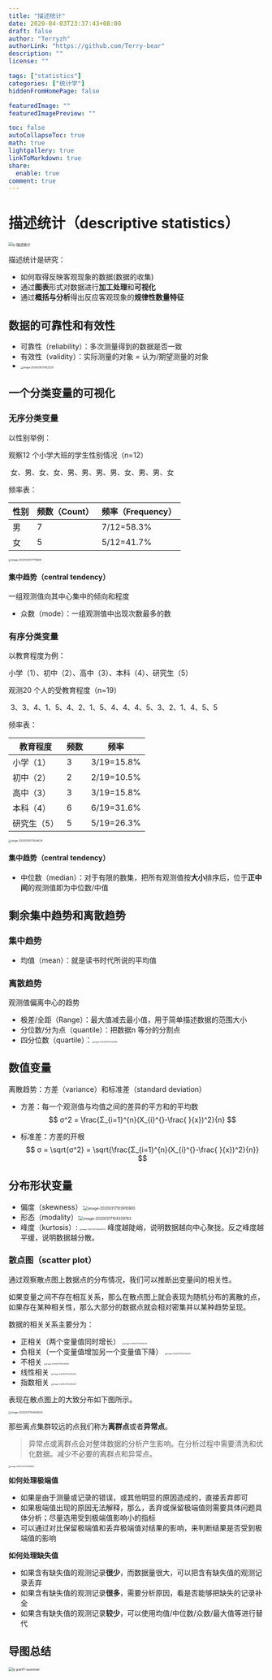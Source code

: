 ```yaml
---
title: "描述统计"
date: 2020-04-03T23:37:43+08:00
draft: false
author: "Terryzh"
authorLink: "https://github.com/Terry-bear"
description: ""
license: ""

tags: ["statistics"]
categories: ["统计学"]
hiddenFromHomePage: false

featuredImage: ""
featuredImagePreview: ""

toc: false
autoCollapseToc: true
math: true
lightgallery: true
linkToMarkdown: true
share:
  enable: true
comment: true
---
```

# 描述统计（descriptive statistics）

<img src="http://img.elixir-zh.cn/uPic/tj-描述统计.png" alt="tj-描述统计" style="zoom:50%;" />

描述统计是研究：

- 如何取得反映客观现象的数据(数据的收集)
- 通过**图表**形式对数据进行**加工处理**和**可视化**
- 通过**概括与分析**得出反应客观现象的**规律性数量特征**

## 数据的可靠性和有效性

- 可靠性（reliability）：多次测量得到的数据是否一致
- 有效性（validity）：实际测量的对象 = 认为/期望测量的对象
- <img src="http://img.elixir-zh.cn/uPic/image-20200316170621251.png" alt="image-20200316170621251" style="zoom: 33%;" />

## 一个分类变量的可视化

### 无序分类变量

以性别举例：

观察12 个小学大班的学生性别情况（n=12）

​	女、男、女、女、男、男、男、男、女、男、男、女

频率表：

| 性别 | 频数（Count） | 频率（Frequency） |
| ---- | ------------- | ----------------- |
| 男   | 7             | 7/12=58.3%        |
| 女   | 5             | 5/12=41.7%        |

<img src="http://img.elixir-zh.cn/uPic/image-20200316171719684.png" alt="image-20200316171719684" style="zoom: 33%;" />

#### 集中趋势（central tendency）

一组观测值向其中心集中的倾向和程度

- 众数（mode）：一组观测值中出现次数最多的数

### 有序分类变量

以教育程度为例：

小学（1）、初中（2）、高中（3）、本科（4）、研究生（5）

观测20 个人的受教育程度（n=19）

​	3、3、4、1、5、4、2、1、5、4、4、4、5、3、2、1、4、5、5

频率表：

| 教育程度    | 频数 | 频率       |
| ----------- | ---- | ---------- |
| 小学（1）   | 3    | 3/19=15.8% |
| 初中（2）   | 2    | 2/19=10.5% |
| 高中（3）   | 3    | 3/19=15.8% |
| 本科（4）   | 6    | 6/19=31.6% |
| 研究生（5） | 5    | 5/19=26.3% |

<img src="http://img.elixir-zh.cn/uPic/image-20200316173634634.png" alt="image-20200316173634634" style="zoom:33%;" />

#### 集中趋势（central tendency）

- 中位数（median）：对于有限的数集，把所有观测值按**大小**排序后，位于**正中间**的观测值即为中位数/中值

## 剩余集中趋势和离散趋势

### 集中趋势

- 均值（mean）：就是读书时代所说的平均值

### 离散趋势

观测值偏离中心的趋势

- 极差/全距（Range）：最大值减去最小值，用于简单描述数据的范围大小
- 分位数/分为点（quantile）：把数据n 等分的分割点
- 四分位数（quartile）：<img src="http://img.elixir-zh.cn/uPic/image-20200317101533766.png" alt="image-20200317101533766" style="zoom: 25%;" />

## 数值变量

离散趋势：方差（variance）和标准差（standard deviation）

- 方差：每一个观测值与均值之间的差异的平方和的平均数
  $$
  σ^2 = \frac{Σ_{i=1}^{n}(X_{i}^{}-\frac{ }{x})^2}{n}
  $$
  

- 标准差：方差的开根
  $$
  σ = \sqrt{σ^2} = \sqrt{\frac{Σ_{i=1}^{n}(X_{i}^{}-\frac{ }{x})^2}{n}}
  $$
  

## 分布形状变量

- 偏度（skewness）:<img src="http://img.elixir-zh.cn/uPic/image-20200317103910900.png" alt="image-20200317103910900" style="zoom:50%;" />
- 形态（modality）:<img src="http://img.elixir-zh.cn/uPic/image-20200317104339763.png" alt="image-20200317104339763" style="zoom:50%;" />
- 峰度（kurtosis）:
  <img src="http://img.elixir-zh.cn/uPic/image-20200317104444772.png" alt="image-20200317104444772" style="zoom: 25%;" />
  峰度越陡峭，说明数据越向中心聚拢。反之峰度越平缓，说明数据越分散。

### 散点图（scatter plot）

通过观察散点图上数据点的分布情况，我们可以推断出变量间的相关性。

如果变量之间不存在相互关系，那么在散点图上就会表现为随机分布的离散的点，如果存在某种相关性，那么大部分的数据点就会相对密集并以某种趋势呈现。

数据的相关关系主要分为：

- 正相关（两个变量值同时增长）
  <img src="http://img.elixir-zh.cn/uPic/image-20200317105114330.png" alt="image-20200317105114330" style="zoom:25%;" />
- 负相关（一个变量值增加另一个变量值下降）
  <img src="http://img.elixir-zh.cn/uPic/image-20200317105042306.png" alt="image-20200317105042306" style="zoom:25%;" />
- 不相关
  <img src="http://img.elixir-zh.cn/uPic/image-20200317105055315.png" alt="image-20200317105055315" style="zoom:25%;" />
- 线性相关
  <img src="http://img.elixir-zh.cn/uPic/image-20200317105114330.png" alt="image-20200317105114330" style="zoom:25%;" />
- 指数相关
  <img src="http://img.elixir-zh.cn/uPic/image-20200317105135491.png" alt="image-20200317105135491" style="zoom:25%;" />

表现在散点图上的大致分布如下图所示。

<img src="http://img.elixir-zh.cn/uPic/image-20200317104829643.png" alt="image-20200317104829643" style="zoom: 33%;" />

那些离点集群较远的点我们称为**离群点**或者**异常点**。

> 异常点或离群点会对整体数据的分析产生影响。在分析过程中需要清洗和优化数据。减少不必要的离群点和异常点。

<img src="http://img.elixir-zh.cn/uPic/image-20200317105328852.png" alt="image-20200317105328852" style="zoom:25%;" />

**如何处理极端值**

- 如果是由于测量或记录的错误，或其他明显的原因造成的，直接丢弃即可
- 如果极端值出现的原因无法解释，那么，丢弃或保留极端值则需要具体问题具体分析；尽量选用受到极端值影响小的指标
- 可以通过对比保留极端值和丢弃极端值对结果的影响，来判断结果是否受到极端值的影响

**如何处理缺失值**

- 如果含有缺失值的观测记录**很少**，而数据量很大，可以把含有缺失值的观测记录丢弃
- 如果含有缺失值的观测记录**很多**，需要分析原因，看是否能够把缺失的记录补全
- 如果含有缺失值的观测记录**较少**，可以使用均值/中位数/众数/最大值等进行替代

## 导图总结

<img src="http://img.elixir-zh.cn/uPic/tj-part1-summer.png" alt="tj-part1-summer" style="zoom:50%;" />
